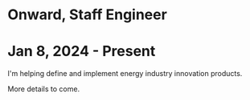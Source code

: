 # Onward, Staff Engineer
# Jan 8, 2024 - Present

I'm helping define and implement energy industry innovation products.

More details to come.
